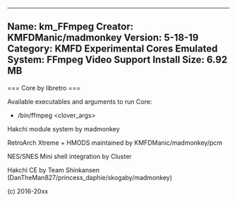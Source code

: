 -----------------------
Name: km_FFmpeg
Creator: KMFDManic/madmonkey
Version: 5-18-19
Category: KMFD Experimental Cores
Emulated System: FFmpeg Video Support
Install Size: 6.92 MB
-----------------------
=== Core by libretro ===

Available executables and arguments to run Core:
- /bin/ffmpeg <rom> <clover_args>

Hakchi module system by madmonkey

RetroArch Xtreme + HMODS maintained by KMFDManic/madmonkey/pcm

NES/SNES Mini shell integration by Cluster

Hakchi CE by Team Shinkansen (DanTheMan827/princess_daphie/skogaby/madmonkey)

(c) 2016-20xx
